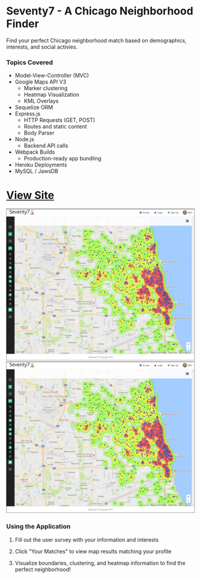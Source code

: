 # Seventy7 - A Chicago Neighborhood Finder
Find your perfect Chicago neighborhood match based on demographics, interests, and social activies.

### Topics Covered
* Model-View-Controller (MVC)
* Google Maps API V3
    * Marker clustering
    * Heatmap Visualization
    * KML Overlays
* Sequelize ORM
* Express.js
    * HTTP Requests (GET, POST)
    * Routes and static content
    * Body Parser
* Node.js
    * Backend API calls
* Webpack Builds
    * Production-ready app bundling
* Heroku Deployments
* MySQL / JawsDB

# [View Site](https://seventy7.herokuapp.com/ "Seventy7")


![Seventy7 Heatmap](samples/screenshot.png?raw=true "Seventy7 Heatmap")
![Seventy7 Markers](samples/screenshot.png?raw=true "Seventy7 Markers")


### Using the Application
1. Fill out the user survey with your information and interests

2. Click "Your Matches" to view map results matching your profile

3. Visualize boundaries, clustering, and heatmap information to find the perfect neighborhood!
    

   